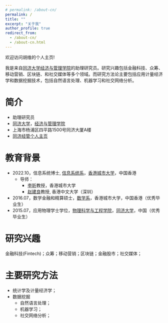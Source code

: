 ```yaml
---
# permalink: /about-cn/
permalink: /
title: ""
excerpt: "关于我"
author_profile: true
redirect_from: 
  - /about-cn/
  - /about-cn.html
---
```


欢迎访问胡维的个人主页!

我是来自[同济大学](https://www.tongji.edu.cn/)[经济与管理学院](https://sem.tongji.edu.cn/semch/)的助理研究员。研究兴趣包括金融科技、众筹、移动营销、区块链、和社交媒体等多个领域。而研究方法论主要包括应用计量经济学和数据挖掘技术，包括自然语言处理、机器学习和社交网络分析。

# 简介

 - 助理研究员
 - [同济大学](https://www.tongji.edu.cn/)，[经济与管理学院](https://sem.tongji.edu.cn/semch/)
 - 上海市杨浦区四平路1500号同济大厦A楼
 - [同济经管个人主页](https://sem.tongji.edu.cn/semch/46669.html)


# 教育背景

- 2022.10，信息系统博士, [信息系统系](https://www.cb.cityu.edu.hk/is/)，[香港城市大学](https://www.cityu.edu.hk/zh-cn)，中国香港
  - 导师： 
    - [李昕](https://www.cb.cityu.edu.hk/staff/xinli24/)教授，香港城市大学
    - [赵建良](https://myweb.cuhk.edu.cn/leonzhao###)教授, 香港中文大学（深圳）
- 2016.07，数学金融和精算硕士，[数学系](https://www.cityu.edu.hk/ma/)，香港城市大学，中国香港（优秀毕业生）
- 2015.07，应用物理学士学位，[物理科学与工程学院](https://physics.tongji.edu.cn/)，[同济大学](https://www.tongji.edu.cn/)，中国（优秀毕业生）

# 研究兴趣

金融科技(Fintech)；众筹；移动营销；区块链；金融股市；社交媒体；

# 主要研究方法

- 统计学及计量经济学；
- 数据挖掘
  - 自然语言处理；
  - 机器学习；
  - 社交网络分析；

